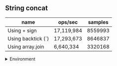 ## String concat

|name|ops/sec|samples|
|-|-|-|
|Using + sign|17,119,984|8559993|
|Using backtick (`)|17,293,673|8646837|
|Using array.join|6,640,334|3320168|


<details>
<summary>Environment</summary>

* __Machine:__ linux x64 | 4 vCPUs | 15.2GB Mem
* __Run:__ Thu May 09 2024 23:57:33 GMT+0000 (Coordinated Universal Time)
</details>

<!--
{"environment":{"platform":"linux","arch":"x64","cpus":4,"totalMemory":15.245216369628906},"benchmarks":[{"name":"Using + sign","opsSec":17119984.538743384,"samples":8559993},{"name":"Using backtick (`)","opsSec":17293673.967014935,"samples":8646837},{"name":"Using array.join","opsSec":6640334.628966859,"samples":3320168}]}-->
